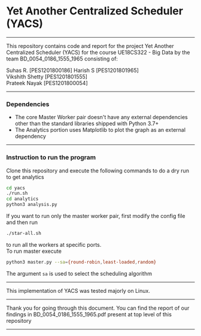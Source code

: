 # Yet Another Centralized Scheduler (YACS)

---

This repository contains code and report for the project Yet Another Centralized Scheduler (YACS) for the course UE18CS322 - Big Data by the team BD_0054_0186_1555_1965 consisting of:

Suhas R. [PES1201800186]
Harish S [PES1201801965]  
Vikshith Shetty [PES1201801555]  
Prateek Nayak [PES1201800054]

---
### Dependencies

* The core Master Worker pair doesn't have any external dependencies other than the standard libraries shipped with Python 3.7+  
* The Analytics portion uses Matplotlib to plot the graph as an external dependency

---

### Instruction to run the program

Clone this repository and execute the following commands to do a dry run to get analytics

```bash
cd yacs
./run.sh
cd analytics
python3 analysis.py
```

If you want to run only the master worker pair, first modify the config file and then run

```bash
./star-all.sh
```
to run all the workers at specific ports.  
To run master execute
```bash
python3 master.py --sa={round-robin,least-loaded,random}
```

The argument `sa` is used to select the scheduling algorithm

---

This implementation of YACS was tested majorly on Linux.  

---

Thank you for going through this document. You can find the report of our findings in BD_0054_0186_1555_1965.pdf present at top level of this repository

---
